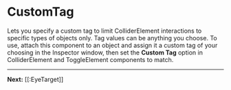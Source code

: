 # CustomTag

Lets you specify a custom tag to limit ColliderElement interactions to specific types of objects only. Tag values can be anything you choose. To use, attach this component to an object and assign it a custom tag of your choosing in the Inspector window, then set the **Custom Tag** option in ColliderElement and ToggleElement components to match.

---

**Next:** [[:EyeTarget]]
